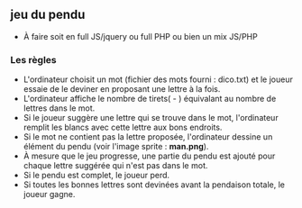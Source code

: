 ## jeu du pendu 
* À faire soit en full JS/jquery ou full PHP ou bien  un mix JS/PHP

### Les règles

* L'ordinateur choisit un mot (fichier des mots fourni : dico.txt) et le joueur essaie de le deviner en proposant une lettre à la fois.
* L'ordinateur affiche le nombre de tirets( - ) équivalant au nombre de lettres dans le mot.
* Si le joueur suggère une lettre qui se trouve dans le mot, l'ordinateur remplit les blancs avec cette lettre aux bons endroits.
* Si le mot ne contient pas la lettre proposée, l'ordinateur dessine un élément du pendu (voir l'image sprite : **man.png**).
* À mesure que le jeu progresse, une partie du pendu est ajouté pour chaque lettre suggérée qui n'est pas dans le mot.
* Si le pendu est complet, le joueur perd.
* Si toutes les bonnes lettres sont devinées avant la pendaison totale, le joueur gagne. 




